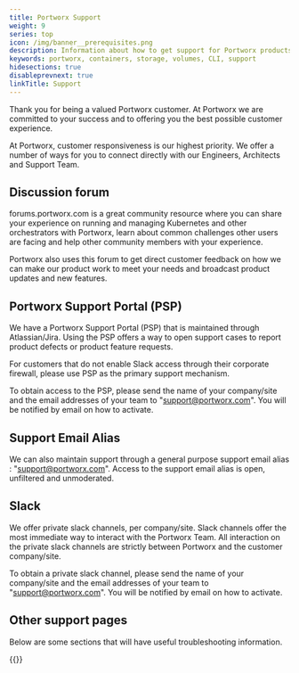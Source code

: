 ```yaml
---
title: Portworx Support
weight: 9
series: top
icon: /img/banner__prerequisites.png
description: Information about how to get support for Portworx products
keywords: portworx, containers, storage, volumes, CLI, support
hidesections: true
disableprevnext: true
linkTitle: Support
---
```


Thank you for being a valued Portworx customer. At Portworx we are committed to your success and to offering you the best possible customer experience.

At Portworx, customer responsiveness is our highest priority. We offer a number of ways for you to connect directly with our Engineers, Architects and Support Team.

## Discussion forum

forums.portworx.com is a great community resource where you can share your experience on running and managing Kubernetes and other orchestrators with Portworx, learn about common challenges other users are facing and help other community members with your experience. 

Portworx also uses this forum to get direct customer feedback on how we can make our product work to meet your needs and broadcast product updates and new features.

## Portworx Support Portal (PSP)

We have a Portworx Support Portal (PSP) that is maintained through Atlassian/Jira.
Using the PSP offers a way to open support cases to report product defects or product feature requests.

For customers that do not enable Slack access through their corporate firewall, please use PSP
as the primary support mechanism.

To obtain access to the PSP, please send the name of your company/site and the
email addresses of your team to "support@portworx.com".   You will be notified by email on how to activate.

## Support Email Alias

We can also maintain support through a general purpose support email alias : "support@portworx.com".
Access to the support email alias is open, unfiltered and unmoderated.

## Slack

We offer private slack channels, per company/site. Slack channels offer the most immediate way to interact with the Portworx Team. All interaction on the private slack channels are strictly between Portworx and the customer company/site.

To obtain a private slack channel, please send the name of your company/site and the email addresses of your team to "support@portworx.com".   You will be notified by email on how to activate.

## Other support pages

Below are some sections that will have useful troubleshooting information.

{{<homelist series="support">}}
